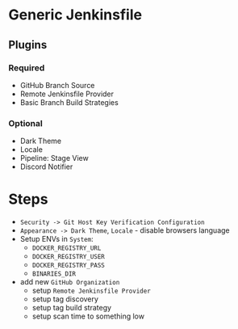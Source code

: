 # Generic Jenkinsfile

## Plugins

### Required

- GitHub Branch Source
- Remote Jenkinsfile Provider
- Basic Branch Build Strategies

### Optional

- Dark Theme
- Locale
- Pipeline: Stage View
- Discord Notifier

# Steps

- `Security -> Git Host Key Verification Configuration`
- `Appearance -> Dark Theme`, `Locale` - disable browsers language
- Setup ENVs in `System`:
  - `DOCKER_REGISTRY_URL`
  - `DOCKER_REGISTRY_USER`
  - `DOCKER_REGISTRY_PASS`
  - `BINARIES_DIR`
- add new `GitHub Organization`
  - setup `Remote Jenkinsfile Provider`
  - setup tag discovery
  - setup tag build strategy
  - setup scan time to something low
